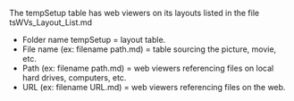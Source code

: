 The tempSetup table has web viewers on its layouts listed in the file tsWVs_Layout_List.md

* Folder name tempSetup = layout table.
* File name (ex: filename path.md) = table sourcing the picture, movie, etc.
* Path (ex: filename path.md) = web viewers referencing files on local hard drives, computers, etc.
* URL (ex: filename URL.md) = web viewers referencing files on the web.
